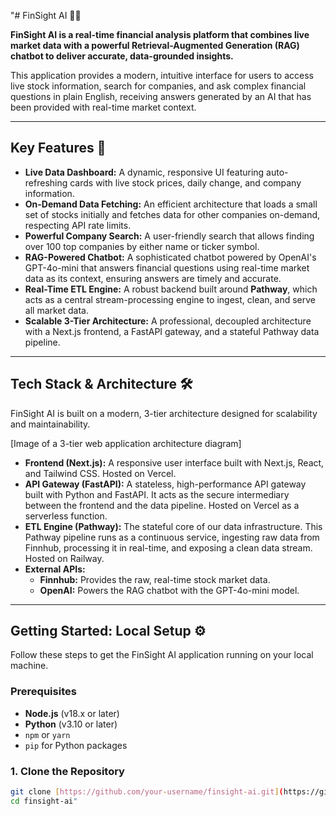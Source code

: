 "# FinSight AI 🧠✨

**FinSight AI is a real-time financial analysis platform that combines live market data with a powerful Retrieval-Augmented Generation (RAG) chatbot to deliver accurate, data-grounded insights.**

This application provides a modern, intuitive interface for users to access live stock information, search for companies, and ask complex financial questions in plain English, receiving answers generated by an AI that has been provided with real-time market context.

---

## Key Features 🚀

* **Live Data Dashboard:** A dynamic, responsive UI featuring auto-refreshing cards with live stock prices, daily change, and company information.
* **On-Demand Data Fetching:** An efficient architecture that loads a small set of stocks initially and fetches data for other companies on-demand, respecting API rate limits.
* **Powerful Company Search:** A user-friendly search that allows finding over 100 top companies by either name or ticker symbol.
* **RAG-Powered Chatbot:** A sophisticated chatbot powered by OpenAI's GPT-4o-mini that answers financial questions using real-time market data as its context, ensuring answers are timely and accurate.
* **Real-Time ETL Engine:** A robust backend built around **Pathway**, which acts as a central stream-processing engine to ingest, clean, and serve all market data.
* **Scalable 3-Tier Architecture:** A professional, decoupled architecture with a Next.js frontend, a FastAPI gateway, and a stateful Pathway data pipeline.

---

## Tech Stack & Architecture 🛠️

FinSight AI is built on a modern, 3-tier architecture designed for scalability and maintainability.

[Image of a 3-tier web application architecture diagram]

* **Frontend (Next.js):** A responsive user interface built with Next.js, React, and Tailwind CSS. Hosted on Vercel.
* **API Gateway (FastAPI):** A stateless, high-performance API gateway built with Python and FastAPI. It acts as the secure intermediary between the frontend and the data pipeline. Hosted on Vercel as a serverless function.
* **ETL Engine (Pathway):** The stateful core of our data infrastructure. This Pathway pipeline runs as a continuous service, ingesting raw data from Finnhub, processing it in real-time, and exposing a clean data stream. Hosted on Railway.
* **External APIs:**
    * **Finnhub:** Provides the raw, real-time stock market data.
    * **OpenAI:** Powers the RAG chatbot with the GPT-4o-mini model.

---

## Getting Started: Local Setup ⚙️

Follow these steps to get the FinSight AI application running on your local machine.

### Prerequisites

* **Node.js** (v18.x or later)
* **Python** (v3.10 or later)
* `npm` or `yarn`
* `pip` for Python packages

### 1. Clone the Repository

```bash
git clone [https://github.com/your-username/finsight-ai.git](https://github.com/your-username/finsight-ai.git)
cd finsight-ai"